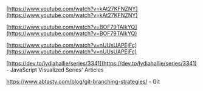 [https://www.youtube.com/watch?v=kAt27KFNZNY](https://www.youtube.com/watch?v=kAt27KFNZNY)

[https://www.youtube.com/watch?v=BOF79TAIkYQ](https://www.youtube.com/watch?v=BOF79TAIkYQ)

[https://www.youtube.com/watch?v=nUUsUAPEjFc](https://www.youtube.com/watch?v=nUUsUAPEjFc)

[https://dev.to/lydiahallie/series/3341](https://dev.to/lydiahallie/series/3341) - JavaScript Visualized Series' Articles

<https://www.abtasty.com/blog/git-branching-strategies/> - Git
